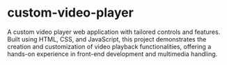 # custom-video-player
A custom video player web application with tailored controls and features. Built using HTML, CSS, and JavaScript, this project demonstrates the creation and customization of video playback functionalities, offering a hands-on experience in front-end development and multimedia handling.
